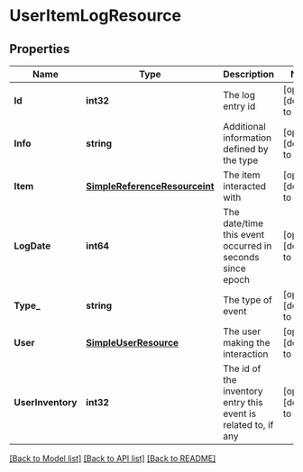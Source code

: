# UserItemLogResource

## Properties
Name | Type | Description | Notes
------------ | ------------- | ------------- | -------------
**Id** | **int32** | The log entry id | [optional] [default to null]
**Info** | **string** | Additional information defined by the type | [optional] [default to null]
**Item** | [**SimpleReferenceResourceint**](SimpleReferenceResource«int».md) | The item interacted with | [optional] [default to null]
**LogDate** | **int64** | The date/time this event occurred in seconds since epoch | [optional] [default to null]
**Type_** | **string** | The type of event | [optional] [default to null]
**User** | [**SimpleUserResource**](SimpleUserResource.md) | The user making the interaction | [optional] [default to null]
**UserInventory** | **int32** | The id of the inventory entry this event is related to, if any | [optional] [default to null]

[[Back to Model list]](../README.md#documentation-for-models) [[Back to API list]](../README.md#documentation-for-api-endpoints) [[Back to README]](../README.md)



